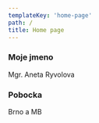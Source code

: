 ```yaml
---
templateKey: 'home-page'
path: /
title: Home page
---
```

### Moje jmeno
Mgr. Aneta Ryvolova

### Pobocka
Brno a MB